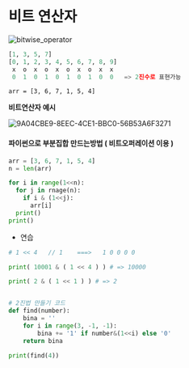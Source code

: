 # 비트 연산자

![bitwise_operator](https://image.slidesharecdn.com/15-bitwiseoperators-130815152621-phpapp02/95/15-bitwise-operators-3-638.jpg?cb=1376580623)

```python
[1, 3, 5, 7]
[0, 1, 2, 3, 4, 5, 6, 7, 8, 9]
 x  o  x  o  x  o  x  o  x  x
 0  1  0  1  0  1  0  1  0  0   => 2진수로 표현가능
```



```
arr = [3, 6, 7, 1, 5, 4]
```



**비트연산자 예시**

![9A04CBE9-8EEC-4CE1-BBC0-56B53A6F3271](img/9A04CBE9-8EEC-4CE1-BBC0-56B53A6F3271.png)





#### 파이썬으로 부분집합 만드는방법 ( 비트오퍼레이션 이용 )

```python
arr = [3, 6, 7, 1, 5, 4]
n = len(arr)

for i in range(1<<n):
  for j in rnage(n):
    if i & (1<<j):
      arr[i]
  print()
print()
```



- 연습

```python
# 1 << 4   // 1    ===>   1 0 0 0 0

print( 10001 & ( 1 << 4 ) ) # => 10000

print( 2 & ( 1 << 1 ) ) # => 2


# 2진법 만들기 코드
def find(number):
    bina = ''
    for i in range(3, -1, -1):
        bina += '1' if number&(1<<i) else '0'
    return bina

print(find(4))
```

